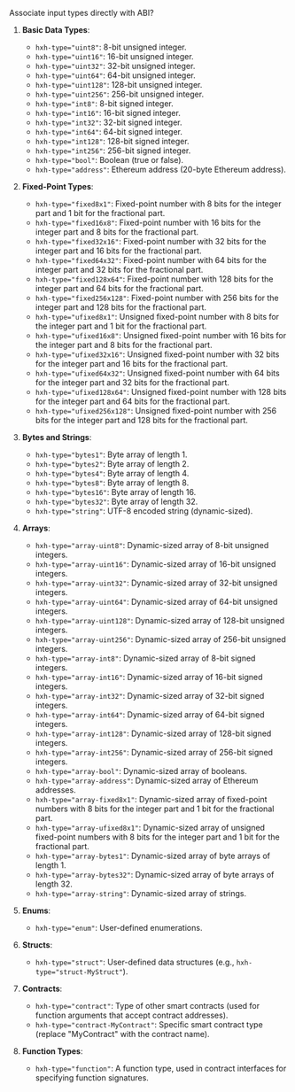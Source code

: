 Associate input types directly with ABI?

1. **Basic Data Types**:
   - `hxh-type="uint8"`: 8-bit unsigned integer.
   - `hxh-type="uint16"`: 16-bit unsigned integer.
   - `hxh-type="uint32"`: 32-bit unsigned integer.
   - `hxh-type="uint64"`: 64-bit unsigned integer.
   - `hxh-type="uint128"`: 128-bit unsigned integer.
   - `hxh-type="uint256"`: 256-bit unsigned integer.
   - `hxh-type="int8"`: 8-bit signed integer.
   - `hxh-type="int16"`: 16-bit signed integer.
   - `hxh-type="int32"`: 32-bit signed integer.
   - `hxh-type="int64"`: 64-bit signed integer.
   - `hxh-type="int128"`: 128-bit signed integer.
   - `hxh-type="int256"`: 256-bit signed integer.
   - `hxh-type="bool"`: Boolean (true or false).
   - `hxh-type="address"`: Ethereum address (20-byte Ethereum address).

2. **Fixed-Point Types**:
   - `hxh-type="fixed8x1"`: Fixed-point number with 8 bits for the integer part and 1 bit for the fractional part.
   - `hxh-type="fixed16x8"`: Fixed-point number with 16 bits for the integer part and 8 bits for the fractional part.
   - `hxh-type="fixed32x16"`: Fixed-point number with 32 bits for the integer part and 16 bits for the fractional part.
   - `hxh-type="fixed64x32"`: Fixed-point number with 64 bits for the integer part and 32 bits for the fractional part.
   - `hxh-type="fixed128x64"`: Fixed-point number with 128 bits for the integer part and 64 bits for the fractional part.
   - `hxh-type="fixed256x128"`: Fixed-point number with 256 bits for the integer part and 128 bits for the fractional part.
   - `hxh-type="ufixed8x1"`: Unsigned fixed-point number with 8 bits for the integer part and 1 bit for the fractional part.
   - `hxh-type="ufixed16x8"`: Unsigned fixed-point number with 16 bits for the integer part and 8 bits for the fractional part.
   - `hxh-type="ufixed32x16"`: Unsigned fixed-point number with 32 bits for the integer part and 16 bits for the fractional part.
   - `hxh-type="ufixed64x32"`: Unsigned fixed-point number with 64 bits for the integer part and 32 bits for the fractional part.
   - `hxh-type="ufixed128x64"`: Unsigned fixed-point number with 128 bits for the integer part and 64 bits for the fractional part.
   - `hxh-type="ufixed256x128"`: Unsigned fixed-point number with 256 bits for the integer part and 128 bits for the fractional part.

3. **Bytes and Strings**:
   - `hxh-type="bytes1"`: Byte array of length 1.
   - `hxh-type="bytes2"`: Byte array of length 2.
   - `hxh-type="bytes4"`: Byte array of length 4.
   - `hxh-type="bytes8"`: Byte array of length 8.
   - `hxh-type="bytes16"`: Byte array of length 16.
   - `hxh-type="bytes32"`: Byte array of length 32.
   - `hxh-type="string"`: UTF-8 encoded string (dynamic-sized).

4. **Arrays**:
   - `hxh-type="array-uint8"`: Dynamic-sized array of 8-bit unsigned integers.
   - `hxh-type="array-uint16"`: Dynamic-sized array of 16-bit unsigned integers.
   - `hxh-type="array-uint32"`: Dynamic-sized array of 32-bit unsigned integers.
   - `hxh-type="array-uint64"`: Dynamic-sized array of 64-bit unsigned integers.
   - `hxh-type="array-uint128"`: Dynamic-sized array of 128-bit unsigned integers.
   - `hxh-type="array-uint256"`: Dynamic-sized array of 256-bit unsigned integers.
   - `hxh-type="array-int8"`: Dynamic-sized array of 8-bit signed integers.
   - `hxh-type="array-int16"`: Dynamic-sized array of 16-bit signed integers.
   - `hxh-type="array-int32"`: Dynamic-sized array of 32-bit signed integers.
   - `hxh-type="array-int64"`: Dynamic-sized array of 64-bit signed integers.
   - `hxh-type="array-int128"`: Dynamic-sized array of 128-bit signed integers.
   - `hxh-type="array-int256"`: Dynamic-sized array of 256-bit signed integers.
   - `hxh-type="array-bool"`: Dynamic-sized array of booleans.
   - `hxh-type="array-address"`: Dynamic-sized array of Ethereum addresses.
   - `hxh-type="array-fixed8x1"`: Dynamic-sized array of fixed-point numbers with 8 bits for the integer part and 1 bit for the fractional part.
   - `hxh-type="array-ufixed8x1"`: Dynamic-sized array of unsigned fixed-point numbers with 8 bits for the integer part and 1 bit for the fractional part.
   - `hxh-type="array-bytes1"`: Dynamic-sized array of byte arrays of length 1.
   - `hxh-type="array-bytes32"`: Dynamic-sized array of byte arrays of length 32.
   - `hxh-type="array-string"`: Dynamic-sized array of strings.

5. **Enums**:
   - `hxh-type="enum"`: User-defined enumerations.

6. **Structs**:
   - `hxh-type="struct"`: User-defined data structures (e.g., `hxh-type="struct-MyStruct"`).

7. **Contracts**:
   - `hxh-type="contract"`: Type of other smart contracts (used for function arguments that accept contract addresses).
   - `hxh-type="contract-MyContract"`: Specific smart contract type (replace "MyContract" with the contract name).

8. **Function Types**:
   - `hxh-type="function"`: A function type, used in contract interfaces for specifying function signatures.